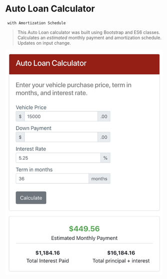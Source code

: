# Auto Loan Calculator
` with Amortization Schedule`
> This Auto Loan calculator was built using Bootstrap and ES6 classes. Calculates an *estimated* monthly payment and amortization
schedule. Updates on input change. 

![Alt text](dist/assets/img/calculator.png "Screenshot of calculator")